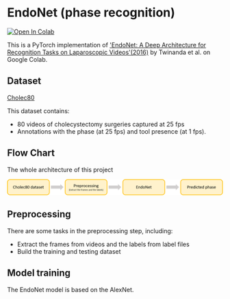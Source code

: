 # EndoNet (phase recognition)
[![Open In Colab](https://colab.research.google.com/assets/colab-badge.svg)](https://colab.research.google.com/drive/173hlAgXzTPb1Sn7jjDEElt_WajBXiuLN?usp=sharing)

This is a PyTorch implementation of ['EndoNet: A Deep Architecture for Recognition Tasks on Laparoscopic Videos'(2016)](https://arxiv.org/abs/1602.03012) by Twinanda et al. on Google Colab.

## Dataset
[Cholec80](http://camma.u-strasbg.fr/datasets) 

This dataset contains:
* 80 videos of cholecystectomy surgeries captured at 25 fps
* Annotations with the phase (at 25 fps) and tool presence (at 1 fps).

## Flow Chart
The whole architecture of this project

![flow chart](https://github.com/CF-Cao/EndoNet--phase-recognition/blob/main/images/Flow-chart.png?raw=true)

## Preprocessing
There are some tasks in the preprocessing step, including:
* Extract the frames from videos and the labels from label files
* Build the training and testing dataset

## Model training
The EndoNet model is based on the AlexNet.
